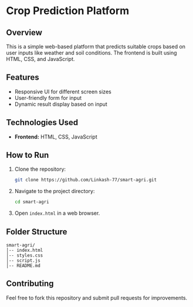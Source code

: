 # Crop Prediction Platform

## Overview
This is a simple web-based platform that predicts suitable crops based on user inputs like weather and soil conditions. The frontend is built using HTML, CSS, and JavaScript.

## Features
- Responsive UI for different screen sizes
- User-friendly form for input
- Dynamic result display based on input

## Technologies Used
- **Frontend:** HTML, CSS, JavaScript

## How to Run
1. Clone the repository:
   ```sh
   git clone https://github.com/Linkash-77/smart-agri.git
   ```
2. Navigate to the project directory:
   ```sh
   cd smart-agri
   ```
3. Open `index.html` in a web browser.

## Folder Structure
```
smart-agri/
│-- index.html
│-- styles.css
│-- script.js
│-- README.md
```

## Contributing
Feel free to fork this repository and submit pull requests for improvements.





